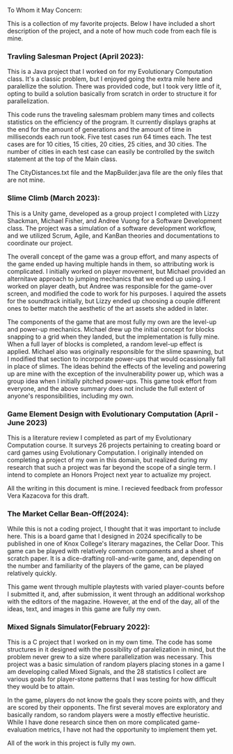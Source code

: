 To Whom it May Concern:

This is a collection of my favorite projects. Below I have included a short description of the project, and a note of how much code from each file is mine.


### Travling Salesman Project (April 2023):

This is a Java project that I worked on for my Evolutionary Computation class. It's a classic problem, but I enjoyed going the extra mile here and paralellize the solution. There was provided code, but I took very little of it, opting to build a solution basically from scratch in order to structure it for parallelization. 

This code runs the traveling salesmam problem many times and collects statistics on the efficiency of the program. It currently displays graphs at the end for the amount of generations and the amount of time in milliseconds each run took. Five test cases run 64 times each. The test cases are for 10 cities, 15 cities, 20 cities, 25 cities, and 30 cities. The number of cities in each test case can easily be controlled by the switch statement at the top of the Main class.

The CityDistances.txt file and the MapBuilder.java file are the only files that are not mine. 


### Slime Climb (March 2023):

This is a Unity game, developed as a group project I completed with Lizzy Shackman, Michael Fisher, and Andree Vuong for a Software Development class. The project was a simulation of a software development workflow, and we utilized Scrum, Agile, and KanBan theories and documentations to coordinate our project.

The overall concept of the game was a group effort, and many aspects of the game ended up having multiple hands in them, so attributing work is complicated. I initially worked on player movement, but Michael provided an alternitave approach to jumping mechanics that we ended up using. I worked on player death, but Andree was responsible for the game-over screen, and modified the code to work for his purposes. I aquired the assets for the soundtrack initially, but Lizzy ended up choosing a couple different ones to better match the aesthetic of the art assets she added in later. 

The components of the game that are most fully my own are the level-up and power-up mechanics. Michael drew up the initial concept for blocks snapping to a grid when they landed, but the implementation is fully mine. When a full layer of blocks is completed, a random level-up effect is applied. Michael also was originally responsible for the slime spawning, but I modified that section to incorporate power-ups that would ocassionally fall in place of slimes. The ideas behind the effects of the leveling and powering up are mine with the exception of the invulnerability power up, which was a group idea when I initially pitched power-ups.
This game took effort from everyone, and the above summary does not include the full extent of anyone's responsibilities, including my own. 


### Game Element Design with Evolutionary Computation (April - June 2023)

This is a literature review I completed as part of my Evolutionary Computation course. It surveys 26 projects pertaining to creating board or card games using Evolutionary Computation. I originally intended on completing a project of my own in this domain, but realized during my research that such a project was far beyond the scope of a single term. I intend to complete an Honors Project next year to actualize my project.

All the writing in this document is mine. I recieved feedback from professor Vera Kazacova for this draft.


### The Market Cellar Bean-Off(2024):

While this is not a coding project, I thought that it was important to include here. This is a board game that I designed in 2024 specifically to be published in one of Knox College's literary magazines, the Cellar Door. This game can be played with relatively common components and a sheet of scratch paper. It is a dice-drafting roll-and-write game, and, depending on the number and familiarity of the players of the game, can be played relatively quickly. 

This game went through multiple playtests with varied player-counts before I submitted it, and, after submission, it went through an additional workshop with the editors of the magazine. However, at the end of the day, all of the ideas, text, and images in this game are fully my own. 


### Mixed Signals Simulator(February 2022):

This is a C project that I worked on in my own time. The code has some structures in it designed with the possibility of paralelization in mind, but the problem never grew to a size where parallelization was necessary. This project was a basic simulation of random players placing stones in a game I am developing called Mixed Signals, and the 28 statistics I collect are various goals for player-stone patterns that I was testing for how difficult they would be to attain. 

In the game, players do not know the goals they score points with, and they are scored by their opponents. The first several moves are exploratory and basically random, so random players were a mostly effective heuristic. While I have done research since then on more complicated game-evaluation metrics, I have not had the opportunity to implement them yet.

All of the work in this project is fully my own.